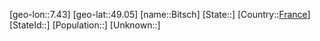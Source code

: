 ﻿---
location: [49.05,7.43]
type: City
tags:
- geo/City


SpocWebEntityId: 29209
isDeleted: false
confidential: public

---
[geo-lon::7.43]
[geo-lat::49.05]
[name::Bitsch]
[State::]
[Country::[France](geo/Continent/Europe/France.md)]
[StateId::]
[Population::]
[Unknown::]

